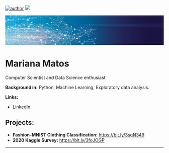 [![author](https://img.shields.io/badge/author-marianatmatos-red.svg)](https://www.linkedin.com/in/mariana-matos-3ba384175/) [![](https://img.shields.io/badge/python-3.7+-blue.svg)](https://www.python.org/downloads/release/python-365/) 

<img src="ds-head.jpg" >

# Mariana Matos

Computer Scientist and Data Science enthusiast

**Background in:** Python, Machine Learning, Exploratory data analysis. 

**Links:**
* [LinkedIn](https://www.linkedin.com/in/mariana-matos-3ba384175/)


## Projects:

* **Fashion-MNIST Clothing Classification:** https://bit.ly/3sqN349
* **2020 Kaggle Survey:** https://bit.ly/3foJOGP


---




